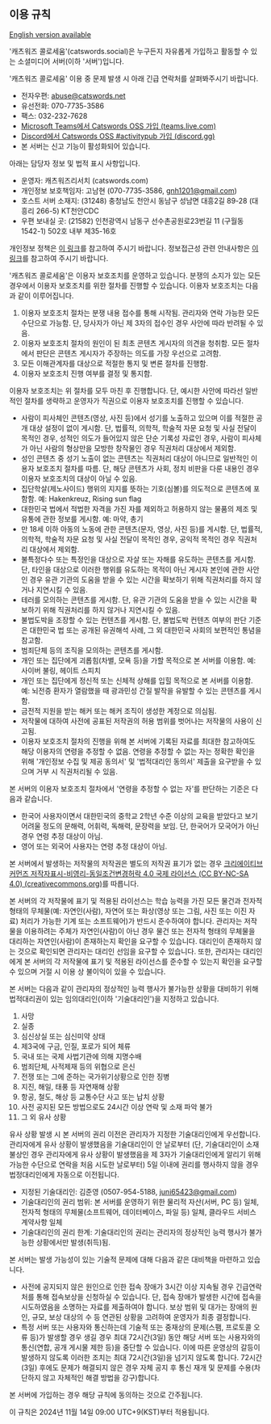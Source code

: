 ## 이용 규칙
[English version available](site_extended_description_EN.md)

'캐츠워즈 콜로세움'(catswords.social)은 누구든지 자유롭게 가입하고 활동할 수 있는 소셜미디어 서버(이하 '서버')입니다.

'캐츠워즈 콜로세움' 이용 중 문제 발생 시 아래 긴급 연락처를 살펴봐주시기 바랍니다.

* 전자우편: abuse@catswords.net
* 유선전화: 070-7735-3586
* 팩스: 032-232-7628
* [Microsoft Teams에서 Catswords OSS 가입 (teams.live.com)](https://teams.live.com/l/community/FEACHncAhq8ldnojAI)
* [Discord에서 Catswords OSS #activitypub 가입 (discord.gg)](https://discord.gg/Q9MWa6bjGP)
* 본 서버는 신고 기능이 활성화되어 있습니다.

아래는 담당자 정보 및 법적 표시 사항입니다.

* 운영자: 캐츠워즈리서치 (catswords.com)
* 개인정보 보호책임자: 고남현 (070-7735-3586, gnh1201@gmail.com)
* 호스트 서버 소재지: (31248) 충청남도 천안시 동남구 성남면 대흥2길 89-28 (대흥리 266-5) KT천안CDC
* 우편 보내실 곳: (21582) 인천광역시 남동구 선수촌공원로23번길 11 (구월동 1542-1) 502호 내부 제35-16호

개인정보 정책은 [이 링크](site_terms.md)를 참고하여 주시기 바랍니다. 정보접근성 관련 안내사항은 [이 링크](accessibility.md)를 참고하여 주시기 바랍니다.

'캐츠워즈 콜로세움'은 이용자 보호조치를 운영하고 있습니다. 분쟁의 소지가 있는 모든 경우에서 이용자 보호조치를 위한 절차를 진행할 수 있습니다. 이용자 보호조치는 다음과 같이 이루어집니다.

1. 이용자 보호조치 절차는 분쟁 내용 접수를 통해 시작됨. 관리자와 연락 가능한 모든 수단으로 가능함. 단, 당사자가 아닌 제 3자의 접수인 경우 사안에 따라 반려될 수 있음.
2. 이용자 보호조치 절차의 원인이 된 최초 콘텐츠 게시자의 의견을 청취함. 모든 절차에서 판단은 콘텐츠 게시자가 주장하는 의도를 가장 우선으로 고려함.
3. 모든 이해관계자를 대상으로 적절한 통지 및 변론 절차를 진행함.
4. 이용자 보호조치 진행 여부를 결정 및 통지함.

이용자 보호조치는 위 절차를 모두 마친 후 진행합니다. 단, 예시한 사안에 따라선 일반적인 절차를 생략하고 운영자가 직권으로 이용자 보호조치를 진행할 수 있습니다.

* 사람이 피사체인 콘텐츠(영상, 사진 등)에서 성기를 노출하고 있으며 이를 적절한 공개 대상 설정이 없이 게시함. 단, 법률적, 의학적, 학술적 자문 요청 및 사실 전달이 목적인 경우, 성적인 의도가 들어있지 않은 단순 기록성 자료인 경우, 사람이 피사체가 아닌 사람의 형상만을 모방한 창작물인 경우 직권처리 대상에서 제외함.
* 성인 콘텐츠 중 성기 노출이 없는 콘텐츠는 직권처리 대상이 아니므로 일반적인 이용자 보호조치 절차를 따름. 단, 해당 콘텐츠가 사회, 정치 비판을 다룬 내용인 경우 이용자 보호조치의 대상이 아닐 수 있음.
* 집단학살(제노사이드) 행위의 지지를 뜻하는 기호(심볼)를 의도적으로 콘텐츠에 포함함. 예: Hakenkreuz, Rising sun flag
* 대한민국 법에서 적법한 자격을 가진 자를 제외하고 허용하지 않는 물품의 제조 및 유통에 관한 정보를 게시함. 예: 마약, 총기
* 만 18세 이하 아동의 노동에 관한 콘텐츠(문자, 영상, 사진 등)를 게시함. 단, 법률적, 의학적, 학술적 자문 요청 및 사실 전달이 목적인 경우, 공익적 목적인 경우 직권처리 대상에서 제외함.
* 불특정다수 또는 특정인을 대상으로 자살 또는 자해를 유도하는 콘텐츠를 게시함. 단, 타인을 대상으로 이러한 행위를 유도하는 목적이 아닌 게시자 본인에 관한 사안인 경우 유관 기관의 도움을 받을 수 있는 시간을 확보하기 위해 직권처리를 하지 않거나 지연시킬 수 있음.
* 테러를 모의하는 콘텐츠를 게시함. 단, 유관 기관의 도움을 받을 수 있는 시간을 확보하기 위해 직권처리를 하지 않거나 지연시킬 수 있음.
* 불법도박을 조장할 수 있는 컨텐츠를 게시함. 단, 불법도박 컨텐츠 여부의 판단 기준은 대한민국 법 또는 공개된 유권해석 사례, 그 외 대한민국 사회의 보편적인 통념을 참고함.
* 범죄단체 등의 조직을 모의하는 콘텐츠를 게시함.
* 개인 또는 집단에게 괴롭힘(차별, 모욕 등)을 가할 목적으로 본 서버를 이용함. 예: 사이버 불링, 헤이트 스피치
* 개인 또는 집단에게 정신적 또는 신체적 상해를 입힐 목적으로 본 서버를 이용함. 예: 뇌전증 환자가 열람했을 때 광과민성 간질 발작을 유발할 수 있는 콘텐츠를 게시함.
* 금전적 지원을 받는 해커 또는 해커 조직이 생성한 계정으로 의심됨.
* 저작물에 대하여 사전에 공표된 저작권의 허용 범위를 벗어나는 저작물의 사용이 신고됨.
* 이용자 보호조치 절차의 진행을 위해 본 서버에 기록된 자료를 최대한 참고하여도 해당 이용자의 연령을 추정할 수 없음. 연령을 추정할 수 없는 자는 정확한 확인을 위해 '개인정보 수집 및 제공 동의서' 및 '법적대리인 동의서' 제출을 요구받을 수 있으며 거부 시 직권처리될 수 있음.

본 서버의 이용자 보호조치 절차에서 '연령을 추정할 수 없는 자'를 판단하는 기준은 다음과 같습니다.

* 한국어 사용자이면서 대한민국의 중학교 2학년 수준 이상의 교육을 받았다고 보기 어려울 정도의 문해력, 어휘력, 독해력, 문장력을 보임. 단, 한국어가 모국어가 아닌 경우 연령 추정 대상이 아님.
* 영어 또는 외국어 사용자는 연령 추정 대상이 아님.

본 서버에서 발생하는 저작물의 저작권은 별도의 저작권 표기가 없는 경우 [크리에이티브 커먼즈 저작자표시-비영리-동일조건변경허락 4.0 국제 라이선스 (CC BY-NC-SA 4.0) (creativecommons.org)](https://creativecommons.org/licenses/by-nc-sa/4.0/)를 따릅니다.

본 서버의 각 저작물에 표기 및 적용된 라이선스는 학습 능력을 가진 모든 물건과 전자적 형태의 무체물(예: 자연인(사람), 자연어 또는 화상(영상 또는 그림, 사진 또는 이진 자료) 처리가 가능한 기계 또는 소프트웨어)가 반드시 준수하여야 합니다. 관리자는 저작물을 이용하려는 주체가 자연인(사람)이 아닌 경우 물건 또는 전자적 형태의 무체물을 대리하는 자연인(사람)이 존재하는지 확인을 요구할 수 있습니다. 대리인이 존재하지 않는 것으로 확인되면 관리자는 대리인 선임을 요구할 수 있습니다. 또한, 관리자는 대리인에게 본 서버의 각 저작물에 표기 및 적용된 라이선스를 준수할 수 있는지 확인을 요구할 수 있으며 거절 시 이용 상 불이익이 있을 수 있습니다.

본 서버는 다음과 같이 관리자의 정상적인 능력 행사가 불가능한 상황을 대비하기 위해 법적대리권이 있는 임의대리인(이하 '기술대리인')을 지정하고 있습니다.

1. 사망
2. 실종
3. 심신상실 또는 심신미약 상태
4. 제3국에 구금, 인질, 포로가 되어 체류
5. 국내 또는 국제 사법기관에 의해 지명수배
6. 범죄단체, 사적제재 등의 위협으로 은신
7. 전쟁 또는 그에 준하는 국가위기상황으로 인한 징병
8. 지진, 해일, 태풍 등 자연재해 상황
9. 항공, 철도, 해상 등 교통수단 사고 또는 납치 상황
10. 사전 공지된 모든 방법으로도 24시간 이상 연락 및 소재 파악 불가
11. 그 외 유사 상황

유사 상황 발생 시 본 서버의 권리 이전은 관리자가 지정한 기술대리인에게 우선합니다. 관리자에게 유사 상황이 발생했음을 기술대리인이 안 날로부터 (단, 기술대리인이 소재불상인 경우 관리자에게 유사 상황이 발생했음을 제 3자가 기술대리인에게 알리기 위해 가능한 수단으로 연락을 처음 시도한 날로부터) 5일 이내에 권리를 행사하지 않을 경우 법정대리인에게 자동으로 이전됩니다.

* 지정된 기술대리인: 김준영 (0507-954-5188, juni65423@gmail.com)
* 기술대리인의 권리 범위: 본 서버를 운영하기 위한 물리적 자산(서버, PC 등) 일체, 전자적 형태의 무체물(소프트웨어, 데이터베이스, 파일 등) 일체, 클라우드 서비스 계약사항 일체
* 기술대리인의 권리 한계: 기술대리인의 권리는 관리자의 정상적인 능력 행사가 불가능한 상황에서만 발생(취득)됨.

본 서버는 발생 가능성이 있는 기술적 문제에 대해 다음과 같은 대비책을 마련하고 있습니다.

* 사전에 공지되지 않은 원인으로 인한 접속 장애가 3시간 이상 지속될 경우 긴급연락처를 통해 접속보상을 신청하실 수 있습니다. 단, 접속 장애가 발생한 시간에 접속을 시도하였음을 소명하는 자료를 제출하여야 합니다. 보상 범위 및 대가는 장애의 원인, 규모, 보상 대상의 수 등 연관된 상황을 고려하여 운영자가 최종 결정합니다.
* 특정 서버 또는 사용자와 통신하는데 기술적 또는 중재상의 문제(스팸, 프로토콜 오류 등)가 발생할 경우 생길 경우 최대 72시간(3일) 동안 해당 서버 또는 사용자와의 통신(연합, 공개 게시물 제한 등)을 중단할 수 있습니다. 이에 따른 운영상의 갈등이 발생하지 않도록 이러한 조치는 최대 72시간(3일)을 넘기지 않도록 합니다. 72시간(3일) 후에도 문제가 해결되지 않은 경우 자체 공지 후 통신 재개 및 문제를 수용(차단하지 않고 자체적인 해결 방법을 강구)합니다.

본 서버에 가입하는 경우 해당 규칙에 동의하는 것으로 간주됩니다.

이 규칙은 2024년 11월 14일 09:00 UTC+9(KST)부터 적용됩니다.
